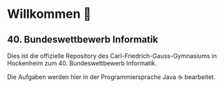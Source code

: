 # Willkommen 👋

## 40. Bundeswettbewerb Informatik

Dies ist die offizielle Repository des Carl-Friedrich-Gauss-Gymnasiums in Hockenheim zum 40. Bundeswettbewerb Informatik. 

Die Aufgaben werden hier in der Programmiersprache Java ☕️ bearbeitet.
